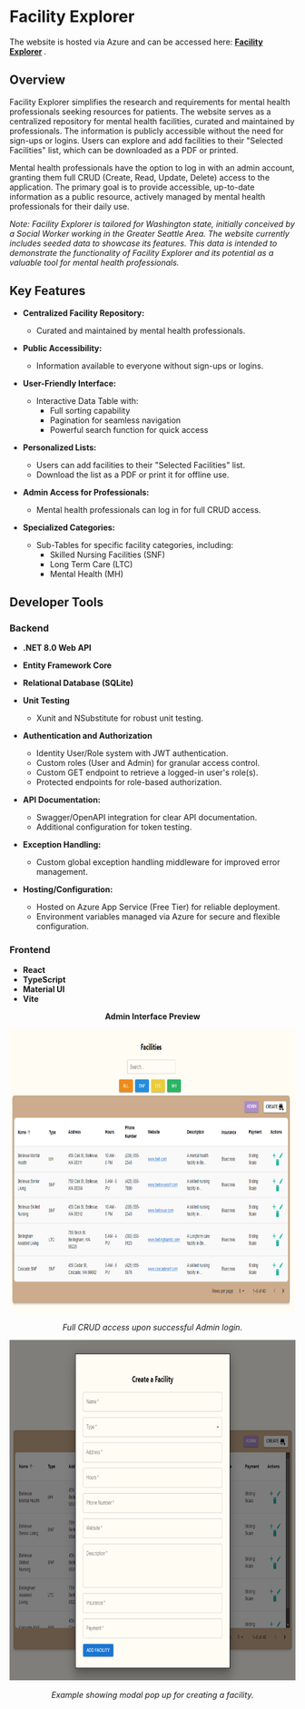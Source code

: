 # Facility Explorer

The website is hosted via Azure and can be accessed here: <b><a href="https://facilityexplorer.azurewebsites.net/" target="_blank">Facility Explorer</a>
</b>.

## Overview

Facility Explorer simplifies the research and requirements for mental health professionals seeking resources for patients. The website serves as a centralized repository for mental health facilities, curated and maintained by professionals. The information is publicly accessible without the need for sign-ups or logins. Users can explore and add facilities to their "Selected Facilities" list, which can be downloaded as a PDF or printed.

Mental health professionals have the option to log in with an admin account, granting them full CRUD (Create, Read, Update, Delete) access to the application. The primary goal is to provide accessible, up-to-date information as a public resource, actively managed by mental health professionals for their daily use.

_Note: Facility Explorer is tailored for Washington state, initially conceived by a Social Worker working in the Greater Seattle Area. The website currently includes seeded data to showcase its features. This data is intended to demonstrate the functionality of Facility Explorer and its potential as a valuable tool for mental health professionals._

## Key Features

- **Centralized Facility Repository:**

  - Curated and maintained by mental health professionals.

- **Public Accessibility:**

  - Information available to everyone without sign-ups or logins.

- **User-Friendly Interface:**

  - Interactive Data Table with:
    - Full sorting capability
    - Pagination for seamless navigation
    - Powerful search function for quick access

- **Personalized Lists:**

  - Users can add facilities to their "Selected Facilities" list.
  - Download the list as a PDF or print it for offline use.

- **Admin Access for Professionals:**

  - Mental health professionals can log in for full CRUD access.

- **Specialized Categories:**
  - Sub-Tables for specific facility categories, including:
    - Skilled Nursing Facilities (SNF)
    - Long Term Care (LTC)
    - Mental Health (MH)

## Developer Tools

### Backend

- **.NET 8.0 Web API**
- **Entity Framework Core**
- **Relational Database (SQLite)**
- **Unit Testing**

  - Xunit and NSubstitute for robust unit testing.

- **Authentication and Authorization**

  - Identity User/Role system with JWT authentication.
  - Custom roles (User and Admin) for granular access control.
  - Custom GET endpoint to retrieve a logged-in user's role(s).
  - Protected endpoints for role-based authorization.

- **API Documentation:**

  - Swagger/OpenAPI integration for clear API documentation.
  - Additional configuration for token testing.

- **Exception Handling:**

  - Custom global exception handling middleware for improved error management.

- **Hosting/Configuration:**

  - Hosted on Azure App Service (Free Tier) for reliable deployment.
  - Environment variables managed via Azure for secure and flexible configuration.

### Frontend

- **React**
- **TypeScript**
- **Material UI**
- **Vite**

<p align="center"><strong>Admin Interface Preview</strong></p>

<p align="center">
  <img src="./readme_images/adminscreen.png" alt="Admin Screen" width="800" height="500"/>
</p>

<p align="center"><i>Full CRUD access upon successful Admin login.</i></p>

<p align="center">
  <img src="./readme_images/createfacility.png" alt="Create Facility" width="800" height="600"/>
</p>

<p align="center"><i>Example showing modal pop up for creating a facility.</i></p>
